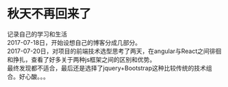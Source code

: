 # 秋天不再回来了
记录自己的学习和生活<br>
2017-07-18日，开始设想自己的博客分成几部分。<br>
2017-07-20日，对项目的前端技术选型思考了两天，在angular与React之间徘徊和挣扎，查看了好多关于两种js框架之间的区别和优势。<br>
最终发现都不适合，最后还是选择了jquery+Bootstrap这种比较传统的技术组合。好心酸。。。<br>
